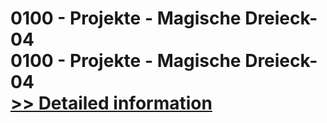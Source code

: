 # 0100 - Projekte - Magische Dreieck-04<br />0100 - Projekte - Magische Dreieck-04<br />[>> Detailed information](https://secure.shareit.com/shareit/product.html?productid=300964284&affiliateid=200057808)